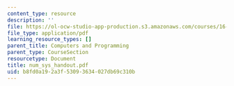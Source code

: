```yaml
---
content_type: resource
description: ''
file: https://ol-ocw-studio-app-production.s3.amazonaws.com/courses/16-01-unified-engineering-i-ii-iii-iv-fall-2005-spring-2006/b8fd0a192a3f53093634027db69c310b_num_sys_handout.pdf
file_type: application/pdf
learning_resource_types: []
parent_title: Computers and Programming
parent_type: CourseSection
resourcetype: Document
title: num_sys_handout.pdf
uid: b8fd0a19-2a3f-5309-3634-027db69c310b
---
```

